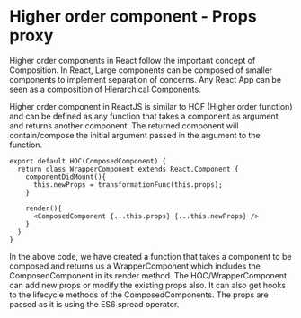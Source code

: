 # Higher order component - Props proxy

Higher order components in React follow the important concept of Composition. In React, Large components can be composed of smaller components to implement separation of concerns. Any React App can be seen as a composition of Hierarchical Components.

Higher order component in ReactJS is similar to HOF (Higher order function) and can be defined as any function that takes a component as argument and returns another component. The returned component will contain/compose the initial argument passed in the argument to the function.

```
export default HOC(ComposedComponent) {
  return class WrapperComponent extends React.Component {
    componentDidMount(){
      this.newProps = transformationFunc(this.props);
    }
    
    render(){
      <ComposedComponent {...this.props} {...this.newProps} />
    }
  }
}
```

In the above code, we have created a function that takes a component to be composed and returns us a WrapperComponent which includes the ComposedComponent in its render method. The HOC/WrapperComponent can add new props or modify the existing props also. It can also get hooks to the lifecycle methods of the ComposedComponents. The props are passed as it is using the ES6 spread operator.
